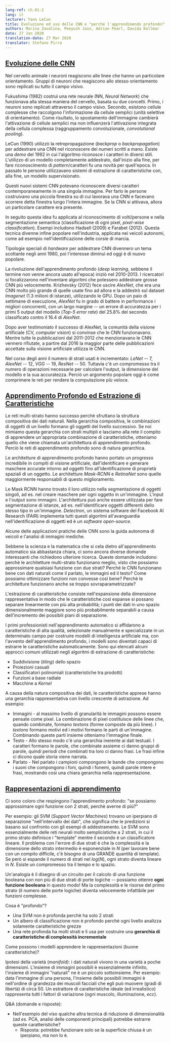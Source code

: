 ```yaml
---
lang-ref: ch.01-2
lang: it
lecturer: Yann LeCun
title: Evoluzione ed uso delle CNN e "perché l'apprendimendo profondo?"
authors: Marina Zavalina, Peeyush Jain, Adrian Pearl, Davida Kollmar
date: 27 Jan 2020
translation-date: 27 Mar 2020
translator: Stefano Pirra
---
```



## [Evoluzione delle CNN](https://www.youtube.com/watch?v=0bMe_vCZo30&t=2965s)

Nel cervello animale i neuroni reagiscono alle linee che hanno un particolare orientamento. Gruppi di neuroni che reagiscono allo stesso orientamento sono replicati su tutto il campo visivo.

<!-- In animal brains, neurons react to edges that are at particular orientations. Groups of neurons that react to the same orientations are replicated over all of the visual field. -->

Fukushima (1982) costruì una rete neurale (NN, *Neural Network*) che funzionava alla stessa maniera del cervello, basata su due concetti.
Primo, i neuroni sono replicati attraverso il campo visivo. Secondo, esistono cellule complesse che raccolgono l'informazione da cellule semplici (unità selettive di orientamento). Come risultato, lo spostamento dell'immagine cambierà l'attivazione di cellule semplici ma non influenzerà l'attivazione integrata della cellula complessa (raggruppamento convoluzionale, *convolutional pooling*).

<!-- Fukushima (1982) built a neural net (NN) that worked the same way as the brain, based on two concepts. First, neurons are replicated across the visual field. Second, there are complex cells that pool the information from simple cells (orientation-selective units). As a result, the shift of the picture will change the activation of simple cells, but will not influence the integrated activation of the complex cell (convolutional pooling). -->

LeCun (1990) utilizzò la retropropagazione (*backprop* o *backpropagation*) per addestrare una CNN nel riconoscere dei numeri scritti a mano. Esiste una *demo* del 1992 in cui l'algoritmo riconosce i caratteri in diversi stili. L'utilizzo di un modello completamente addestrato, dall'inizio alla fine, per fare riconoscimento di *pattern*/caratteri fu una novità per quell'epoca. In passato le persone utilizzavano sistemi di estrazione di caratteristiche con, alla fine, un modello supervisionato.

<!-- LeCun (1990) used backprop to train a CNN to recognize handwritten digits. There is a demo from 1992 where the algorithm recognizes the digits of any style. Doing character/pattern recognition using a model that is trained end-to-end was new at that time. Previously, people had used feature extractors with a supervised model on top. -->

Questi nuovi sistemi CNN potevano riconoscere diversi caratteri contemporaneamente in una singola immagine. Per farlo le persone costruivano una piccola finestra su di cui lavorava una CNN e facevano scorrere detta finestra lungo l'intera immagine. Se la CNN si attivava, allora un particolare carattere era presente.

<!-- These new CNN systems could recognize multiple characters in the image at the same time. To do it, people used a small input window for a CNN and swiped it over the whole image. If it activated, it meant there was a particular character present. -->

In seguito questa idea fu applicata al riconoscimento di volti/persone e nella segmentazione semantica (classificazione di ogni pixel, *pixel-wise classification*). Esempi includono Hadsell (2009) e Farabet (2012). Questa tecnica divenne infine popolare nell'industria, applicata nei veicoli autonomi, come ad esempio nell'identificazione delle corsie di marcia.

<!-- Later, this idea was applied to faces/people detection and semantic segmentation (pixel-wise classification). Examples include Hadsell (2009) and Farabet (2012). This eventually became popular in industry, used in autonomous driving applications such as lane tracking. -->

Tipologie speciali di *hardware* per addestrare CNN divennero un tema scottante negli anni 1980, poi l'interesse diminuì ed oggi è di nuovo popolare.

<!-- Special types of hardware to train CNN were a hot topic in the 1980s, then the interest dropped, and now it has become popular again. -->

La rivoluzione dell'apprendimento profondo (*deep learning*, sebbene il termine non venne ancora usato all'epoca) iniziò nel 2010-2013. I ricercatori si focalizzarono nell'inventare algoritmi che potessero addestrare grosse CNN più velocemente. Krizhevsky (2012) fece uscire *AlexNet*, che era una CNN molto più grande di quelle usate fino ad allora e la addestrò sul dataset *Imagenet* (1.3 milioni di istanze), utilizzando le GPU. Dopo un paio di settimane di esecuzione, *AlexNet* fu in grado di battere in performance i migliori concorrenti, con un largo margine -- un errore di accuratezza per i primi 5 output del modello (*Top-5 error rate*) del 25.8% del secondo classificato contro il 16.4 di *AlexNet*.

<!-- The deep learning (though the term was not used at that time) revolution started in 2010-2013. Researchers focused on inventing algorithms that could help train large CNNs faster. Krizhevsky (2012) came up with AlexNet, which was a much larger CNN than those used before, and trained it on ImageNet (1.3 million samples) using GPUs. After running for a couple of weeks AlexNet beat the performance of the best competing systems by a large margin -- a 25.8% vs 16.4% top-5 error rate. -->

Dopo aver testimoniato il successo di AlexNet, la comunità della visione artificiale (CV, *computer vision*) si convinse che le CNN funzionavano. Mentre tutte le pubblicazioni dal 2011-2012 che menzionavano le CNN vennero rifiutate, a partire dal 2016 la maggior parte delle pubblicazioni accettate sulla visione artificiale utilizza le CNN.

<!-- After seeing AlexNet's success, the computer vision (CV) community was convinced that CNNs work. While all papers from 2011-2012 that mentioned CNNs had been rejected, since 2016 most accepted CV papers use CNNs. -->

Nel corso degli anni il numero di strati usati è incrementato: *LeNet* -- 7, *AlexNet* -- 12, *VGG* -- 19, *ResNet* -- 50. Tuttavia c'è un compromesso tra il numero di operazioni necessarie per calcolare l'output, la dimensione del modello e la sua accuratezza. Perciò un argomento popolare oggi è come comprimere le reti per rendere la computazione più veloce.

<!-- Over the years, the number of layers used has been increasing: LeNet -- 7, AlexNet -- 12, VGG -- 19, ResNet -- 50. However, there is a trade-off between the number of operations needed to compute the output, the size of the model, and its accuracy. Thus, a popular topic now is how to compress the networks to make the computations faster. -->


## [Apprendimento Profondo ed Estrazione di Caratteristiche](https://www.youtube.com/watch?v=0bMe_vCZo30&t=3955s)

Le reti multi-strato hanno successo perchè sfruttano la struttura compositiva dei dati naturali.
Nella gerarchia compositiva, le combinazioni di oggetti di un livello formano gli oggetti del livello successivo. Se noi mimiamo questa gerarchia con strati multipli e lasciamo alla rete il compito di apprendere un'appropriata combinazione di caratteristiche, otteniamo quello che viene chiamata un'architettura di apprendimento profondo. Perciò le reti di apprendimento profondo sono di natura gerarchica.

<!-- Multilayer networks are successful because they exploit the compositional structure of natural data. In compositional hierarchy,  combinations of objects at one layer in the hierarchy form the objects at the next layer. If we mimic this hierarchy as multiple layers and let the network learn the appropriate combination of features, we get what is called Deep Learning architecture. Thus, Deep Learning networks are hierarchical in nature. -->

Le architetture di apprendimento profondo hanno portato un progresso incredibile in compiti di visione artificiale, dall'identificare e generare maschere accurate intorno ad oggetti fino all'identificazione di proprietà spaziali di un oggetto. Le architetture *Mask-RCNN* e *RetinaNet* sono quelle maggiormente responsabili di questo miglioramento.

<!-- Deep learning architectures have led to an incredible progress in computer vision tasks ranging from identifying and generating accurate masks around the objects to identifying spatial properties of an object. Mask-RCNN and RetinaNet architectures mainly led to this improvement. -->

Le Mask RCNN hanno trovato il loro utilizzo nella segmentazione di oggetti singoli, ad es. nel creare maschere per ogni oggetto in un'immagine. L'input e l'output sono immagini. L'architettura può anche essere utilizzata per fare segmentazione di istanze, ad es. nell'identificare oggetti differenti dello stesso tipo in un'immagine. *Detectron*, un sistema software del Facebook AI Research (FAIR) implementa tutti questi algoritmi all'avanguardia nell'identificazione di oggetti ed è un *software open-source*.

<!-- Mask RCNNs have found their use in segmenting individual objects, i.e. creating masks for each object in an image. The input and output are both images. The architecture can also be used to do instance segmentation, i.e. identifying different objects of the same type in an image. Detectron, a Facebook AI Research (FAIR) software system, implements all these state-of-the-art object detection algorithms and is open source. -->

Alcune delle applicazioni pratiche delle CNN sono la guida autonoma di veicoli e l'analisi di immagini mediche.

<!-- Some of the practical applications of CNNs are powering autonomous driving and analysing medical images. -->

Sebbene la scienza e la matematica che si cela dietro all'apprendimento automatico sia abbastanza chiara, ci sono ancora diverse domande interessanti che richiedono ulteriore ricerca. Queste domande includono: perchè le architetture multi-strato funzionano meglio, visto che possiamo approssimare qualsiasi funzione con due strati? Perchè le CNN funzionano bene con dati naturali come il parlato, le immagini ed il testo? Come possiamo ottimizzare funzioni non convesse così bene? Perchè le architetture funzionano anche se troppo sovraparametrizzate?

<!-- Although the science and mathematics behind deep learning is fairly understood, there are still some interesting questions that require more research. These questions include: Why do architectures with multiple layers perform better, given that we can approximate any function with two layers? Why do CNNs work well with natural data such as speech, images, and text? How are we able to optimize non-convex functions so well? Why do over-parametrised architectures work? -->

L'estrazione di caratteristiche consiste nell'espansione della dimensione rappresentativa in modo che le caratteristiche così espanse si possano separare linearmente con più alta probabilità; i punti dei dati in uno spazio dimensionalmente maggiore sono più probabilmente separabili a causa dell'incremento dei possibili piani di separazione.

<!-- Feature extraction consists of expanding the representational dimension such that the expanded features are more likely to be linearly separable; data points in higher dimensional space are more likely to be linearly separable due to the increase in the number of possible separating planes. -->

I primi professionisti nell'apprendimento automatico si affidarono a caratteristiche di alta qualità, selezionate manualmente e specializzate in un determinato campo per costruire modelli di intelligenza artificiale ma, con l'avvento dell'apprendimento profondo, i modelli sono diventati capaci di estrarre le caratteristiche automaticamente. Sono qui elencati alcuni approcci comuni utilizzati negli algoritmi di estrazione di caratteristiche:

<!-- Earlier machine learning practitioners relied on high quality, hand crafted, and task specific features to build artificial intelligence models, but with the advent of Deep Learning, the models are able to extract the generic features automatically. Some common approaches used in feature extraction algorithms are highlighted below: -->

- Suddivisione (_tiling_) dello spazio
- Proiezioni casuali
- Classificatori polinomiali (caratteristiche tra prodotti)
- Funzioni a base radiale
- Macchine a *Kernel*

<!-- 
- Space tiling
- Random Projections
- Polynomial Classifier (feature cross-products)
- Radial basis functions
- Kernel Machines -->

A causa della natura compositiva dei dati, le caratteristiche apprese hanno una gerarchia rappresentativa con livello crescente di astrazione. Ad esempio:

<!-- Because of the compositional nature of data, learned features have a hierarchy of representations with increasing level of abstractions. For example: -->

-  Immagini - al massimo livello di granularità le immagini possono essere pensate come pixel. La combinazione di pixel costituisce delle linee che, quando combinate, formano  *textons* (forme composte da più linee). I *textons* formano motivi ed i motivi formano le parti di un'immagine. Combinando queste parti insieme otteniamo l'immagine finale.
-  Testo - Allo stesso modo c'è una gerarchia inerente ai dati testuali. I caratteri formano le parole, che combinate assieme ci danno gruppi di parole, quindi periodi che combinati tra loro ci danno frasi. Le frasi infine ci dicono quale storia viene narrata.
-  Parlato - Nel parlato i campioni compongono le bande che compongono i suoni che compongono i foni, quindi i fonemi, quindi parole intere e frasi, mostrando così una chiara gerarchia nella rappresentazione.

<!-- -  Images - At the most granular level, images can be thought of as pixels. Combination of pixels constitute edges which when combined forms textons (multi-edge shapes). Textons form motifs and motifs form parts of the image. By combining these parts together we get the final image.
-  Text - Similarly, there is an inherent hierarchy in textual data. Characters form words, when we combine words together we get word-groups, then clauses, then by combining clauses we get sentences. Sentences finally tell us what story is being conveyed.
-  Speech - In speech, samples compose bands, which compose sounds, which compose phones, then phonemes, then whole words, then sentences, thus showing a clear hierarchy in representation. -->


## [Rappresentazioni di apprendimento](https://www.youtube.com/watch?v=0bMe_vCZo30&t=4767s)

Ci sono coloro che respingono l'apprendimento profondo: "se possiamo approssimare ogni funzione con 2 strati, perchè averne di più?"

<!-- There are those who dismiss Deep Learning: if we can approximate any function with 2 layers, why have more? -->

Per esempio: gli SVM (*Support Vector Machines*) trovano un iperpiano di separazione "nell'intervallo dei dati", che significa che le predizioni si basano sul confronto con gli esempi di addestramento. Le SVM sono essenzialmente delle reti neurali molto semplicistiche a 2 strati, in cui il primo strato definisce i "template" mentre il secondo è un classificatore lineare. Il problema con l'errore di due strati è che la complessità e la dimensione dello strato intermedio è esponenziale in $N$ (per lavorare bene con un compito difficile, c'è bisogno di una GRANDE quantità di template). Se però si espande il numero di strati nel $log(N)$, ogni strato diventa lineare in $N$. Esiste un compromesso tra il tempo e lo spazio.

<!-- For example: SVMs find a separating hyperplane "in the span of the data," meaning predictions are based on comparisons to training examples. SVMs are essentially a very simplistic 2 layer neural net, where the first layer defines "templates" and the second layer is a linear classifier. The problem with 2 layer fallacy is that the complexity and size of the middle layer is exponential in N (to do well with a difficult task, need LOTS of templates). But if you expand the number of layers to log(N), the layers become linear in N. There is a trade-off between time and space. -->

Un'analogia è il disegno di un circuito per il calcolo di una funzione booleana con non più di due strati di porte logiche -- possiamo ottenre **ogni funzione booleana** in questo modo! Ma la complessità e le risorse del primo strato (il numero delle porte logiche) diventa velocemente infattibile per funzioni complesse.

<!-- An analogy is designing a circuit to compute a boolean function with no more than two layers of gates - we can compute **any boolean function** this way! But, the complexity and resources of the first layer (number of gates) quickly becomes infeasible for complex functions. -->

Cosa è "profondo"?

- Una SVM non è profonda perchè ha solo 2 strati
- Un albero di classificazione non è profondo perchè ogni livello analizza solamente caratteristiche grezze
- Una rete profonda ha molti strati e li usa per costruire una **gerarchia di caratteristiche di complessità incrementale**

<!-- What is "deep"?

- An SVM isn't deep because it only has two layers
- A classification tree isn't deep because every layer analyses the same (raw) features
- A deep network has several layers and uses them to build a **hierarchy of features of increasing complexity** -->

Come possono i modelli apprendere le rappresentazioni (buone caratteristiche)?

Ipotesi della varietà (_manifold_): i dati naturali vivono in una varietà a poche dimensioni. L'insieme di immagini possibili è essenzialmente infinito, l'insieme di immagini "naturali" ne è un piccolo sottoinsieme.
Per esempio: data l'immagine di una persona, l'insieme delle possibili immagini è nell'ordine di grandezza dei muscoli facciali che egli può muovere (gradi di libertà) di circa 50. Un estrattore di caratteristiche ideale (ed irrealistico) rappresenta tutti i fattori di variazione (ogni muscolo, illuminazione, *ecc*).

<!-- How can models learn representations (good features)?

Manifold hypothesis: natural data lives in a low-dimensional manifold. Set of possible images is essentially infinite, set of "natural" images is a tiny subset. For example: for an image of a person, the set of possible images is on the order of magnitude of the number of face muscles they can move (degrees of freedom) ~ 50. An ideal (and unrealistic) feature extractor represents all the factors of variation (each of the muscles, lighting, *etc.*). -->

Q&A (domande e risposte):

- Nell'esempio del viso qualche altra tecnica di riduzione di dimensionalità (*ad es.* PCA, analisi delle componenti principali) potrebbe estrarre queste caratteristiche?
  - Risposta: potrebbe funzionare solo se la superficie chiusa è un iperpiano, ma non lo è.

<!-- Q&A from the end of lecture:

- For the face example, could some other dimensionality reduction technique (*i.e.* PCA) extract these features?
  - Answer: would only work if the manifold surface is a hyperplane, which it is not -->
